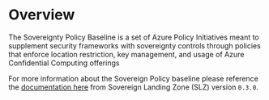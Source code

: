 # Overview 

The Sovereignty Policy Baseline is a set of Azure Policy Initiatives meant to supplement security frameworks with sovereignty controls through policies that enforce location restriction, key management, and usage of Azure Confidential Computing offerings

For more information about the Sovereign Policy baseline please reference the [documentation here](https://github.com/Azure/sovereign-landing-zone/blob/main/docs/scenarios/Sovereignty-Policy-Baseline.md) from Sovereign Landing Zone (SLZ) version `0.3.0`.
